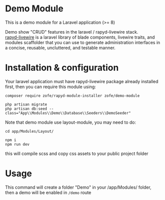 # Demo Module

This is a demo module for a Laravel application (>= 8) 

Demo show "CRUD" features in the laravel / rapyd-livewire stack.  
[rapyd-livewire](https://github.com/zofe/rapyd-livewire) is a laravel library of blade components, livewire traits, and modules scaffolder that you can use to generate administration interfaces in a concise, reusable, uncluttered, and testable manner.


# Installation & configuration 

Your laravel application must have rapyd-livewire package already installed first, then you can require this module using: 
```
composer require zofe/rapyd-module-installer zofe/demo-module

php artisan migrate 
php artisan db:seed --class="App\\Modules\\Demo\\Database\\Seeders\\DemoSeeder"
```
Note that demo module use layout-module, you may need to do:

```
cd app/Modules/Layout/

npm i
npm run dev
```

this will compile scss and copy css assets to your public project folder


# Usage
This command will create a folder "Demo" in your /app/Modules/ folder,   
then a demo will be enabled in `/demo` route

